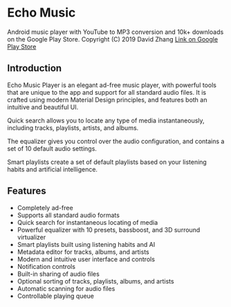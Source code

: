 # Echo Music
Android music player with YouTube to MP3 conversion and 10k+ downloads on the Google Play Store.
Copyright (C) 2019 David Zhang
[Link on Google Play Store](https://play.google.com/store/apps/details?id=com.lunchareas.echomp)

## Introduction
Echo Music Player is an elegant ad-free music player, with powerful tools that are unique to the app and support for all standard audio files. It is crafted using modern Material Design principles, and features both an intuitive and beautiful UI. 

Quick search allows you to locate any type of media instantaneously, including tracks, playlists, artists, and albums.

The equalizer gives you control over the audio configuration, and contains a set of 10 default audio settings. 

Smart playlists create a set of default playlists based on your listening habits and artificial intelligence. 

## Features
+ Completely ad-free
+ Supports all standard audio formats
+ Quick search for instantaneous locating of media
+ Powerful equalizer with 10 presets, bassboost, and 3D surround virtualizer 
+ Smart playlists built using listening habits and AI
+ Metadata editor for tracks, albums, and artists
+ Modern and intuitive user interface and controls
+ Notification controls 
+ Built-in sharing of audio files
+ Optional sorting of tracks, playlists, albums, and artists
+ Automatic scanning for audio files
+ Controllable playing queue


